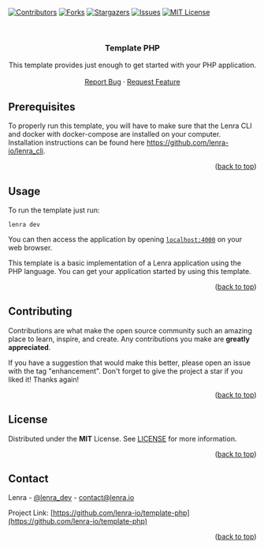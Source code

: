 <div id="top"></div>
<!--
*** This README was created with https://github.com/othneildrew/Best-README-Template
-->



<!-- PROJECT SHIELDS -->
[![Contributors][contributors-shield]][contributors-url]
[![Forks][forks-shield]][forks-url]
[![Stargazers][stars-shield]][stars-url]
[![Issues][issues-shield]][issues-url]
[![MIT License][license-shield]][license-url]



<!-- PROJECT LOGO -->
<br />
<div align="center">

<h3 align="center">Template PHP</h3>

  <p align="center">
    This template provides just enough to get started with your PHP application.
    <br />
    <br />
    <a href="https://github.com/lenra-io/template-php/issues">Report Bug</a>
    ·
    <a href="https://github.com/lenra-io/template-php/issues">Request Feature</a>
  </p>
</div>




<!-- GETTING STARTED -->

## Prerequisites

To properly run this template, you will have to make sure that the Lenra CLI and docker with docker-compose are installed on your computer.
Installation instructions can be found here https://github.com/lenra-io/lenra_cli.

<p align="right">(<a href="#top">back to top</a>)</p>


<!-- USAGE EXAMPLES -->
## Usage

To run the template just run:
```console
lenra dev
```

You can then access the application by opening [`localhost:4000`](http://localhost:4000) on your web browser. 

This template is a basic implementation of a Lenra application using the PHP language. You can get your application started by using this template.

<p align="right">(<a href="#top">back to top</a>)</p>


<!-- CONTRIBUTING -->
## Contributing

Contributions are what make the open source community such an amazing place to learn, inspire, and create. Any contributions you make are **greatly appreciated**.

If you have a suggestion that would make this better, please open an issue with the tag "enhancement".
Don't forget to give the project a star if you liked it! Thanks again!

<p align="right">(<a href="#top">back to top</a>)</p>



<!-- LICENSE -->
## License

Distributed under the **MIT** License. See [LICENSE](./LICENSE) for more information.

<p align="right">(<a href="#top">back to top</a>)</p>



<!-- CONTACT -->
## Contact

Lenra - [@lenra_dev](https://twitter.com/lenra_dev) - contact@lenra.io

Project Link: [https://github.com/lenra-io/template-php](https://github.com/lenra-io/template-php)

<p align="right">(<a href="#top">back to top</a>)</p>


<!-- MARKDOWN LINKS & IMAGES -->
<!-- https://www.markdownguide.org/basic-syntax/#reference-style-links -->
[contributors-shield]: https://img.shields.io/github/contributors/lenra-io/template-php.svg?style=for-the-badge
[contributors-url]: https://github.com/lenra-io/template-php/graphs/contributors
[forks-shield]: https://img.shields.io/github/forks/lenra-io/template-php.svg?style=for-the-badge
[forks-url]: https://github.com/lenra-io/template-php/network/members
[stars-shield]: https://img.shields.io/github/stars/lenra-io/template-php.svg?style=for-the-badge
[stars-url]: https://github.com/lenra-io/template-php/stargazers
[issues-shield]: https://img.shields.io/github/issues/lenra-io/template-php.svg?style=for-the-badge
[issues-url]: https://github.com/lenra-io/template-php/issues
[license-shield]: https://img.shields.io/github/license/lenra-io/template-php.svg?style=for-the-badge
[license-url]: https://github.com/lenra-io/template-php/blob/master/LICENSE
